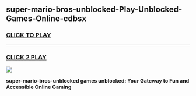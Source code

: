 
## super-mario-bros-unblocked-Play-Unblocked-Games-Online-cdbsx
<h3>
<a href="https://premium76.site?title=super-mario-bros-unblocked&ref=25A">CLICK TO PLAY</a></h3>
<hr>

<h3>
<a href="https://premium76.site?title=super-mario-bros-unblocked&ref=25A">CLICK 2 PLAY</a>
  
</h3>

<a href="https://premium76.site?title=super-mario-bros-unblocked&ref=25A"><img src="https://clearcache.store/games.png"></a>


**super-mario-bros-unblocked games unblocked: Your Gateway to Fun and Accessible Online Gaming**
